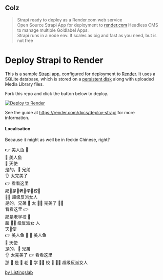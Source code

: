 ## Colz

> Strapi ready to deploy as a Render.com web service  
Open Source Strapi App for deployment to 
[render.com](https://dashboard.render.com/)
Headless CMS to manage multiple Goldlabel Apps.  
Strapi runs in a node env. 
It scales as big and fast as you need, but is not free 


# Deploy Strapi to Render

This is a sample [Strapi](https://strapi.io/) app, configured for deployment to [Render](https://render.com). It uses a SQLite database, which is stored on a [persistent disk](https://render.com/docs/disks) along with uploaded Media Library files.

Fork this repo and click the button below to deploy.

[![Deploy to Render](https://render.com/images/deploy-to-render-button.svg)](https://render.com/deploy)

See the guide at https://render.com/docs/deploy-strapi for more information.

#### Localisation

Because it might as well be in feckin Chinese, right?

👉 美人鱼 🧜  
🧜 美人鱼   
👼 天使  
是的，🤙 兄弟  
👌 太完美了  
👉 看看这里  
那🤟是🤟老🤟学🤟校🤟   
🦹‍♀️ 超级反派女人  
是的，兄弟 🤙
太 🧜‍♂️ 完美了 🦹‍♀️  
看看这里 👉  
那是老学校 🤟  
超 🦹‍♀️ 级反派女 人  
天👼使  
👉 美人鱼 🧜 
🧜 美人鱼  
👼 天使  
是的，🤙 兄弟  
 👌 太完美了
👉 看看这里  
那 🤟 是 🤙 老 🤟 学 🧜‍♂️ 校 🤟
🦹‍♀️ 超级反派女人


[by Listingslab](https://listingslab.com/book/open-source)